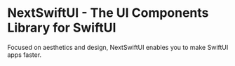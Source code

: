 # NextSwiftUI - The UI Components Library for SwiftUI
Focused on aesthetics and design, NextSwiftUI enables you to make SwiftUI apps faster.
